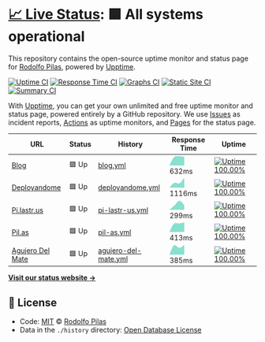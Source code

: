 # [📈 Live Status](https://pilasguru.github.io/upptime): <!--live status--> **🟩 All systems operational**

This repository contains the open-source uptime monitor and status page for [Rodolfo Pilas](http://pilas.guru), powered by [Upptime](https://github.com/upptime/upptime).

[![Uptime CI](https://github.com/koj-co/upptime/workflows/Uptime%20CI/badge.svg)](https://github.com/koj-co/upptime/actions?query=workflow%3A%22Uptime+CI%22)
[![Response Time CI](https://github.com/koj-co/upptime/workflows/Response%20Time%20CI/badge.svg)](https://github.com/koj-co/upptime/actions?query=workflow%3A%22Response+Time+CI%22)
[![Graphs CI](https://github.com/koj-co/upptime/workflows/Graphs%20CI/badge.svg)](https://github.com/koj-co/upptime/actions?query=workflow%3A%22Graphs+CI%22)
[![Static Site CI](https://github.com/koj-co/upptime/workflows/Static%20Site%20CI/badge.svg)](https://github.com/koj-co/upptime/actions?query=workflow%3A%22Static+Site+CI%22)
[![Summary CI](https://github.com/koj-co/upptime/workflows/Summary%20CI/badge.svg)](https://github.com/koj-co/upptime/actions?query=workflow%3A%22Summary+CI%22)

With [Upptime](https://upptime.js.org), you can get your own unlimited and free uptime monitor and status page, powered entirely by a GitHub repository. We use [Issues](https://github.com/pilasguru/upptime/issues) as incident reports, [Actions](https://github.com/pilasguru/upptime/actions) as uptime monitors, and [Pages](https://pilasguru.github.io/upptime) for the status page.

<!--start: status pages-->
<!-- This summary is generated by Upptime (https://github.com/upptime/upptime) -->
<!-- Do not edit this manually, your changes will be overwritten -->

| URL                                               | Status | History                                                                                                  | Response Time                                                                         | Uptime                                                                                                                                                                                                                               |
| ------------------------------------------------- | ------ | -------------------------------------------------------------------------------------------------------- | ------------------------------------------------------------------------------------- | ------------------------------------------------------------------------------------------------------------------------------------------------------------------------------------------------------------------------------------ |
| [Blog](https://pilas.guru)                        | 🟩 Up  | [blog.yml](https://github.com/pilasguru/upptime/commits/master/history/blog.yml)                         | <img alt="Response time graph" src="./graphs/blog.png" height="20"> 632ms             | [![Uptime 100.00%](https://img.shields.io/endpoint?url=https%3A%2F%2Fraw.githubusercontent.com%2Fpilasguru%2Fupptime%2Fmaster%2Fapi%2Fblog%2Fuptime.json)](https://pilasguru.github.io/upptime/history/blog)                         |
| [Deployandome](https://deployando.me)             | 🟩 Up  | [deployandome.yml](https://github.com/pilasguru/upptime/commits/master/history/deployandome.yml)         | <img alt="Response time graph" src="./graphs/deployandome.png" height="20"> 1116ms    | [![Uptime 100.00%](https://img.shields.io/endpoint?url=https%3A%2F%2Fraw.githubusercontent.com%2Fpilasguru%2Fupptime%2Fmaster%2Fapi%2Fdeployandome%2Fuptime.json)](https://pilasguru.github.io/upptime/history/deployandome)         |
| [Pi.lastr.us](https://pi.lastr.us)                | 🟩 Up  | [pi-lastr-us.yml](https://github.com/pilasguru/upptime/commits/master/history/pi-lastr-us.yml)           | <img alt="Response time graph" src="./graphs/pi-lastr-us.png" height="20"> 299ms      | [![Uptime 100.00%](https://img.shields.io/endpoint?url=https%3A%2F%2Fraw.githubusercontent.com%2Fpilasguru%2Fupptime%2Fmaster%2Fapi%2Fpi-lastr-us%2Fuptime.json)](https://pilasguru.github.io/upptime/history/pi-lastr-us)           |
| [Pil.as](http://pil.as)                           | 🟩 Up  | [pil-as.yml](https://github.com/pilasguru/upptime/commits/master/history/pil-as.yml)                     | <img alt="Response time graph" src="./graphs/pil-as.png" height="20"> 413ms           | [![Uptime 100.00%](https://img.shields.io/endpoint?url=https%3A%2F%2Fraw.githubusercontent.com%2Fpilasguru%2Fupptime%2Fmaster%2Fapi%2Fpil-as%2Fuptime.json)](https://pilasguru.github.io/upptime/history/pil-as)                     |
| [Agujero Del Mate](http://www.agujerodelmate.org) | 🟩 Up  | [agujero-del-mate.yml](https://github.com/pilasguru/upptime/commits/master/history/agujero-del-mate.yml) | <img alt="Response time graph" src="./graphs/agujero-del-mate.png" height="20"> 385ms | [![Uptime 100.00%](https://img.shields.io/endpoint?url=https%3A%2F%2Fraw.githubusercontent.com%2Fpilasguru%2Fupptime%2Fmaster%2Fapi%2Fagujero-del-mate%2Fuptime.json)](https://pilasguru.github.io/upptime/history/agujero-del-mate) |

<!--end: status pages-->

[**Visit our status website →**](https://pilasguru.github.io/upptime)

## 📄 License

- Code: [MIT](./LICENSE) © [Rodolfo Pilas](http://pilas.guru)
- Data in the `./history` directory: [Open Database License](https://opendatacommons.org/licenses/odbl/1-0/)
